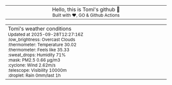 
<div align="center">
<table>
<tbody>
<td align="center">
<img width="2000" height="0"><br>
Hello, this is Tomi's github 👋<br>
<sup>Built with ❤️, GO & Github Actions</sup><br>
<img width="2000" height="0">
</td>
</tbody>
</table>
</div>
<table>
<tbody>
<td align="left">
<img width="2000" height="0"><br>
Tomi's weather conditions<br>
<sup>Updated at 2025-09-28T12:27:16Z</sup><br>
<sup>:low_brightness: Overcast Clouds</sup><br>
<sup>:thermometer: Temperature 30.02 </sup><br>
<sup>:thermometer: Feels like 35.33</sup><br>
<sup>:sweat_drops: Humidity 71%</sup><br>
<sup>:mask: PM2.5 0.66 μg/m3</sup><br>
<sup>:cyclone: Wind 2.62m/s </sup><br>
<sup>:telescope: Visibility 10000m </sup><br>
<sup>:droplet: Rain 0mm/last 1h </sup><br>
<img width="2000" height="0">
</td>
<td align="left">
<img width="2000" height="0"><br>
<br>
<img width="2000" height="0">
</td>
</tbody>
</table>
</div>
    
